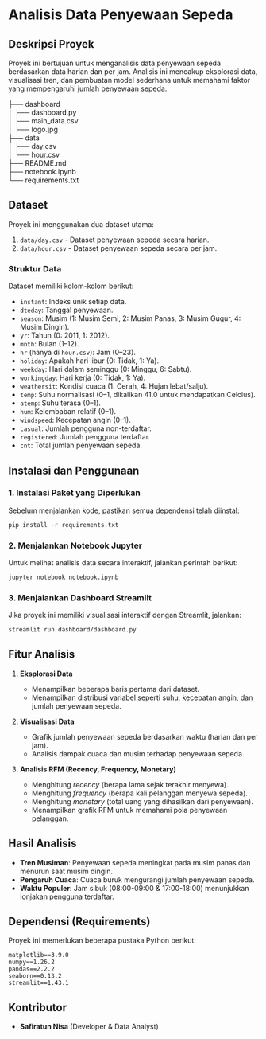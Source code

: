 # Analisis Data Penyewaan Sepeda

## Deskripsi Proyek
Proyek ini bertujuan untuk menganalisis data penyewaan sepeda berdasarkan data harian dan per jam. Analisis ini mencakup eksplorasi data, visualisasi tren, dan pembuatan model sederhana untuk memahami faktor yang mempengaruhi jumlah penyewaan sepeda.

├── dashboard  
│   ├── dashboard.py  
│   ├── main_data.csv  
│   ├── logo.jpg  
├── data  
│   ├── day.csv  
│   ├── hour.csv  
├── README.md  
├── notebook.ipynb  
└── requirements.txt  

## Dataset
Proyek ini menggunakan dua dataset utama:
1. `data/day.csv` - Dataset penyewaan sepeda secara harian.
2. `data/hour.csv` - Dataset penyewaan sepeda secara per jam.

### Struktur Data
Dataset memiliki kolom-kolom berikut:
- `instant`: Indeks unik setiap data.
- `dteday`: Tanggal penyewaan.
- `season`: Musim (1: Musim Semi, 2: Musim Panas, 3: Musim Gugur, 4: Musim Dingin).
- `yr`: Tahun (0: 2011, 1: 2012).
- `mnth`: Bulan (1–12).
- `hr` (hanya di `hour.csv`): Jam (0–23).
- `holiday`: Apakah hari libur (0: Tidak, 1: Ya).
- `weekday`: Hari dalam seminggu (0: Minggu, 6: Sabtu).
- `workingday`: Hari kerja (0: Tidak, 1: Ya).
- `weathersit`: Kondisi cuaca (1: Cerah, 4: Hujan lebat/salju).
- `temp`: Suhu normalisasi (0–1, dikalikan 41.0 untuk mendapatkan Celcius).
- `atemp`: Suhu terasa (0–1).
- `hum`: Kelembaban relatif (0–1).
- `windspeed`: Kecepatan angin (0–1).
- `casual`: Jumlah pengguna non-terdaftar.
- `registered`: Jumlah pengguna terdaftar.
- `cnt`: Total jumlah penyewaan sepeda.

## Instalasi dan Penggunaan
### 1. Instalasi Paket yang Diperlukan
Sebelum menjalankan kode, pastikan semua dependensi telah diinstal:
```bash
pip install -r requirements.txt
```

### 2. Menjalankan Notebook Jupyter
Untuk melihat analisis data secara interaktif, jalankan perintah berikut:
```bash
jupyter notebook notebook.ipynb
```

### 3. Menjalankan Dashboard Streamlit
Jika proyek ini memiliki visualisasi interaktif dengan Streamlit, jalankan:
```bash
streamlit run dashboard/dashboard.py
```

## Fitur Analisis
1. **Eksplorasi Data**
   - Menampilkan beberapa baris pertama dari dataset.
   - Menampilkan distribusi variabel seperti suhu, kecepatan angin, dan jumlah penyewaan sepeda.

2. **Visualisasi Data**
   - Grafik jumlah penyewaan sepeda berdasarkan waktu (harian dan per jam).
   - Analisis dampak cuaca dan musim terhadap penyewaan sepeda.
   
3. **Analisis RFM (Recency, Frequency, Monetary)**
   - Menghitung *recency* (berapa lama sejak terakhir menyewa).
   - Menghitung *frequency* (berapa kali pelanggan menyewa sepeda).
   - Menghitung *monetary* (total uang yang dihasilkan dari penyewaan).
   - Menampilkan grafik RFM untuk memahami pola penyewaan pelanggan.

## Hasil Analisis
- **Tren Musiman**: Penyewaan sepeda meningkat pada musim panas dan menurun saat musim dingin.
- **Pengaruh Cuaca**: Cuaca buruk mengurangi jumlah penyewaan sepeda.
- **Waktu Populer**: Jam sibuk (08:00-09:00 & 17:00-18:00) menunjukkan lonjakan pengguna terdaftar.

## Dependensi (Requirements)
Proyek ini memerlukan beberapa pustaka Python berikut:
```
matplotlib==3.9.0
numpy==1.26.2
pandas==2.2.2
seaborn==0.13.2
streamlit==1.43.1
```

## Kontributor
- **Safiratun Nisa** (Developer & Data Analyst)

